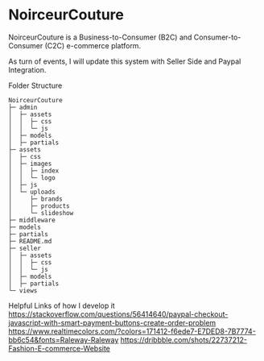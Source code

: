# NoirceurCouture
<p>NoirceurCouture is a Business-to-Consumer (B2C) and Consumer-to-Consumer (C2C) e-commerce platform.</p>
<p>As turn of events, I will update this system with Seller Side and Paypal Integration.</p>

Folder Structure
```
NoirceurCouture
├─ admin
│  ├─ assets
│  │  ├─ css
│  │  └─ js
│  ├─ models
│  ├─ partials
├─ assets
│  ├─ css
│  ├─ images
│  │  ├─ index
│  │  └─ logo
│  ├─ js
│  └─ uploads
│     ├─ brands
│     ├─ products
│     └─ slideshow
├─ middleware
├─ models
├─ partials
├─ README.md
├─ seller
│  ├─ assets
│  │  ├─ css
│  │  └─ js
│  ├─ models
│  ├─ partials
└─ views
```

Helpful Links of how I develop it
https://stackoverflow.com/questions/56414640/paypal-checkout-javascript-with-smart-payment-buttons-create-order-problem
https://www.realtimecolors.com/?colors=171412-f6ede7-E7DED8-7B7774-bb6c54&fonts=Raleway-Raleway
https://dribbble.com/shots/22737212-Fashion-E-commerce-Website